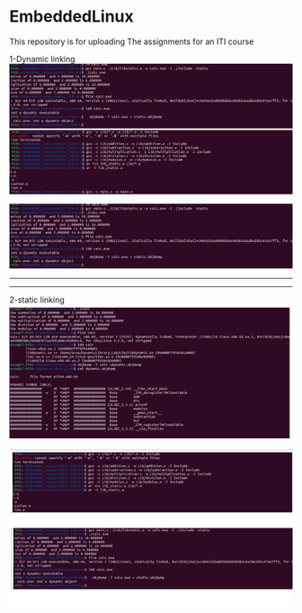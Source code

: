 # EmbeddedLinux
This repository is for uploading  The assignments for an ITI course

1-Dynamic linking
![Screenshot 1](Embedded_Linux/screenshots/Screenshot1.png)
![Screenshot 2](Embedded_Linux/screenshots/Screenshot2.png)


![Screenshot 3](Embedded_Linux/screenshots/Screenshot1.png)








--------------------------------------------------------------------------------------------------------------------------------------------------------------
---------------------------------------------------------------------------------------------------------------------------------------------------------------

2-static linking
![Screenshot 4](Embedded_Linux/screenshots/Screenshot4.png)

![Screenshot 5](Embedded_Linux/screenshots/Screenshot5.png)

